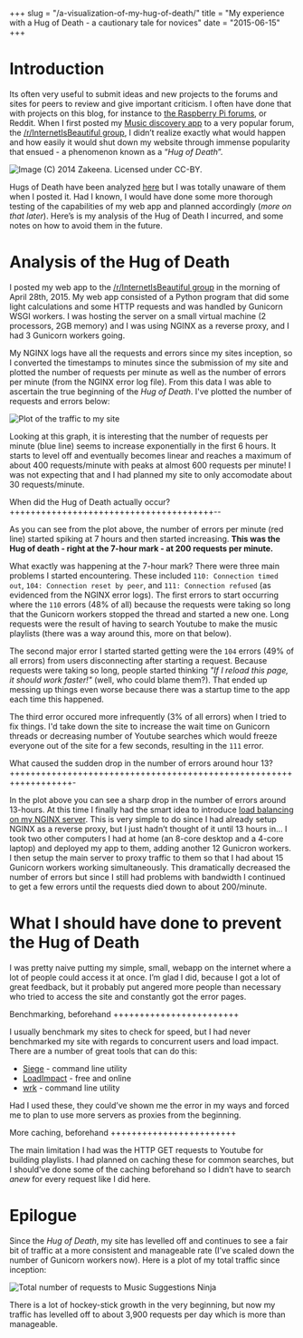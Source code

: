 +++
slug = "/a-visualization-of-my-hug-of-death/"
title = "My experience with a Hug of Death - a cautionary tale for novices"
date = "2015-06-15"
+++

Introduction
============

Its often very useful to submit ideas and new projects to the forums and
sites for peers to review and give important criticism. I often have
done that with projects on this blog, for instance to [the Raspberry Pi
forums](https://www.raspberrypi.org/forums/), or Reddit. When I first
posted my [Music discovery app](http://www.musicsuggestions.ninja/) to a
very popular forum, the [/r/InternetIsBeautiful
group](https://www.reddit.com/r/InternetIsBeautiful/comments/3455li/type_any_band_name_and_get_a_link_that_plays/),
I didn’t realize exactly what would happen and how easily it would shut
down my website through immense popularity that ensued - a phenomenon
known as a “*Hug of Death*”.


![Image (C) 2014 Zakeena. Licensed under CC-BY.](/img/hug_attack.png)

Hugs of Death have been analyzed
[here](https://nsone.net/2014/10/reddit-sine/) but I was totally unaware
of them when I posted it. Had I known, I would have done some more
thorough testing of the capabilities of my web app and planned
accordingly (*more on that later*). Here’s is my analysis of the Hug of
Death I incurred, and some notes on how to avoid them in the future.

Analysis of the Hug of Death
============================

I posted my web app to the [/r/InternetIsBeautiful
group](https://www.reddit.com/r/InternetIsBeautiful/comments/3455li/type_any_band_name_and_get_a_link_that_plays/)
in the morning of April 28th, 2015. My web app consisted of a Python
program that did some light calculations and some HTTP requests and was
handled by Gunicorn WSGI workers. I was hosting the server on a small
virtual machine (2 processors, 2GB memory) and I was using NGINX as a
reverse proxy, and I had 3 Gunicorn workers going.

My NGINX logs have all the requests and errors since my sites inception,
so I converted the timestamps to minutes since the submission of my site
and plotted the number of requests per minute as well as the number of
errors per minute (from the NGINX error log file). From this data I was
able to ascertain the true beginning of the *Hug of Death*. I've plotted
the number of requests and errors below:

![Plot of the traffic to my site](/img/hug_of_death_lg.png)

Looking at this graph, it is interesting that the number of requests per
minute (blue line) seems to increase exponentially in the first 6 hours.
It starts to level off and eventually becomes linear and reaches a
maximum of about 400 requests/minute with peaks at almost 600 requests
per minute! I was not expecting that and I had planned my site to only
accomodate about 30 requests/minute.

When did the Hug of Death actually occur?
+++++++++++++++++++++++++++++++++++++++--

As you can see from the plot above, the number of errors per minute (red
line) started spiking at 7 hours and then started increasing. **This was
the Hug of death - right at the 7-hour mark - at 200 requests per
minute.**

What exactly was happening at the 7-hour mark? There were three main
problems I started encountering. These included
`110: Connection timed out`, `104: Connection reset by peer`, and
`111: Connection refused` (as evidenced from the NGINX error logs). The
first errors to start occurring where the `110` errors (48% of all)
because the requests were taking so long that the Gunicorn workers
stopped the thread and started a new one. Long requests were the result
of having to search Youtube to make the music playlists (there was a way
around this, more on that below).

The second major error I started started getting were the `104` errors
(49% of all errors) from users disconnecting after starting a request.
Because requests were taking so long, people started thinking *"If I
reload this page, it should work faster!"* (well, who could blame
them?). That ended up messing up things even worse because there was a
startup time to the app each time this happened.

The third error occured more infrequently (3% of all errors) when I
tried to fix things. I'd take down the site to increase the wait time on
Gunicorn threads or decreasing number of Youtube searches which would
freeze everyone out of the site for a few seconds, resulting in the
`111` error.

What caused the sudden drop in the number of errors around hour 13?
++++++++++++++++++++++++++++++++++++++++++++++++++++++++++++++++++-

In the plot above you can see a sharp drop in the number of errors
around 13-hours. At this time I finally had the smart idea to introduce
[load balancing on my NGINX
server](http://nginx.org/en/docs/http/load_balancing.html). This is very
simple to do since I had already setup NGINX as a reverse proxy, but I
just hadn’t thought of it until 13 hours in… I took two other computers
I had at home (an 8-core desktop and a 4-core laptop) and deployed my
app to them, adding another 12 Gunicron workers. I then setup the main
server to proxy traffic to them so that I had about 15 Gunicorn workers
working simultaneously. This dramatically decreased the number of errors
but since I still had problems with bandwidth I continued to get a few
errors until the requests died down to about 200/minute.

What I should have done to prevent the Hug of Death
===================================================

I was pretty naive putting my simple, small, webapp on the internet
where a lot of people could access it at once. I’m glad I did, because I
got a lot of great feedback, but it probably put angered more people
than necessary who tried to access the site and constantly got the error
pages.

Benchmarking, beforehand
++++++++++++++++++++++++

I usually benchmark my sites to check for speed, but I had never
benchmarked my site with regards to concurrent users and load impact.
There are a number of great tools that can do this:

-   [Siege](https://github.com/JoeDog/siege) - command line utility
-   [LoadImpact](https://loadimpact.com/) - free and online
-   [wrk](https://github.com/wg/wrk) - command line utility

Had I used these, they could’ve shown me the error in my ways and forced
me to plan to use more servers as proxies from the beginning.

More caching, beforehand
++++++++++++++++++++++++

The main limitation I had was the HTTP GET requests to Youtube for
building playlists. I had planned on caching these for common searches,
but I should’ve done some of the caching beforehand so I didn’t have to
search *anew* for every request like I did here.

Epilogue
========

Since the *Hug of Death*, my site has levelled off and continues to see
a fair bit of traffic at a more consistent and manageable rate (I’ve
scaled down the number of Gunicorn workers now). Here is a plot of my
total traffic since inception:

![Total number of requests to Music Suggestions Ninja](/img/total_requests_lg.png)

There is a lot of hockey-stick growth in the very beginning, but now my
traffic has levelled off to about 3,900 requests per day which is more
than manageable.
